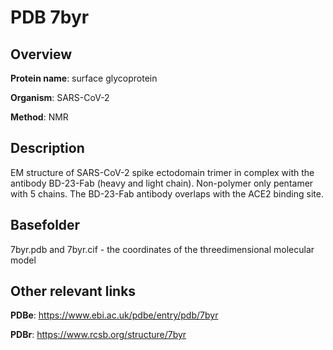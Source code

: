 # PDB 7byr

## Overview

**Protein name**: surface glycoprotein

**Organism**: SARS-CoV-2

**Method**: NMR

## Description

EM structure of SARS-CoV-2 spike ectodomain trimer in complex with the antibody BD-23-Fab (heavy and light chain). Non-polymer only pentamer with 5 chains. The BD-23-Fab antibody overlaps with the ACE2 binding site. 

## Basefolder

7byr.pdb and 7byr.cif - the coordinates of the threedimensional molecular model



## Other relevant links 
**PDBe**:  https://www.ebi.ac.uk/pdbe/entry/pdb/7byr
 
**PDBr**: https://www.rcsb.org/structure/7byr 

